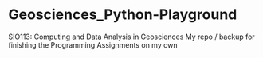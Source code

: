 # Geosciences_Python-Playground
SIO113: Computing and Data Analysis in Geosciences
My repo / backup for finishing the Programming Assignments on my own
